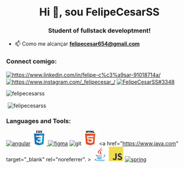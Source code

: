 <h1 align="center">Hi 👋, sou FelipeCesarSS</h1>
<h3 align="center">Student of fullstack developtment!</h3>

- 📫 Como me alcançar **felipecesar654@gmail.com**

<h3 align="left">Connect comigo:</h3>
<p align="left"> 
<a href="https://linkedin.com/in/https://www.linkedin.com/in/felipe-c%c3%a9sar-91018714a/ " target="blank"><img align="center" src="https://raw.githubusercontent.com/rahuldkjain/github-profile-readme-generator/master/src/images/icons/Social/linked-in-alt.svg" alt="https://www.linkedin.com/in/felipe-c%c3%a9sar-91018714a/" height="30" width="40" /></a> <a href="https://instagram.com/https://www.instagram.com/_felipecesar_/" target="blank"><img align="center" src="https://raw.githubusercontent.com/rahuldkjain/github-profile-readme-generator/master/src/images/icons/Social/instagram.svg" alt="https://www.instagram.com/_felipecesar_/" height="30" width="40" /></a> <a href="https://discord.gg/FelipeCesarSS#3348" target="blank"><img align="center" src="https://raw.githubusercontent.com/rahuldkjain/github-profile-readme-generator/master/src/images/icons/Social/discord.svg" alt="FelipeCesarSS#3348" height="30" width ="40" /></a>
</p>

<p><img align="esquerda" src="https://github-readme-stats.vercel.app/api/top-langs?username=felipecesarss&show_icons=true&locale=en&layout=compact" alt="felipecesarss" /></p>

<p>&nbsp;<img align="center" src="https://github-readme-stats.vercel.app/api?username=felipecesarss&show_icons=true&locale=en" alt="felipecesarss" /></p>

<h3 align="left">Languages and Tools:</h3>
<p align="left">

<a href="https://angular.io" target="_blank" rel="noreferrer"> <img src="https://angular.io/assets/images/logos/angular/angular.svg" alt="angular" width="40" height="40"/></a> <a href="https://www.w3schools.com/css/" target="_blank" rel="noreferrer"> <img src="https://raw.githubusercontent.com/devicons/devicon/master/icons/css3/css3-original-wordmark.svg" alt="css3" width="40" height="40"/> </a> <a href=" https://www.figma.com/" target="_blank" rel="noreferrer"> <img src="https://www.vectorlogo.zone/logos/figma/figma-icon.svg" alt="figma" width="40" height="40"/></a> <a hrefa="https://git-scm.com/" target="_blank" rel="noreferrer"> <img src="https://www.vectorlogo.zone/logos/git-scm/git-scm-icon.svg" alt="git" width="40" height="40"/></a> <a href="https://www.w3.org/html/" target="_blank" rel="noreferrer"> <img src="https://raw.githubusercontent.com/devicons/devicon/master/icons/html5/html5-original-wordmark.svg" alt="html5" widht="40" height="40"/></a> <a href="https://www.java.com" target="_blank" rel="noreferrer". > <img src="https://raw.githubusercontent.com/devicons/devicon/master/icons/java/java-original.svg" alt="java" width="40" height="40"/></a> <a href="https://developer.mozilla.org/en-US/docs/Web/JavaScript" target="_blank" rel=" noreferrer"> <img src="https://raw.githubusercontent.com/devicons/devicon/master/icons/javascript/javascript-original.svg" alt="javascript" width="40" height="40"/></a> <a href="https://spring.io/" target="_blank" rel="noreferrer"> <img src="https://www.vectorlogo.zone/logos/springio/springio-icon.svg" alt="spring" width="40" height="40"/></a> 
</p>


